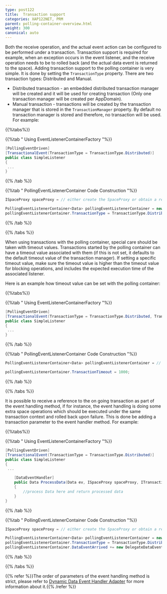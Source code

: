 ```yaml
---
type: post122
title:  Transaction support
categories: XAP122NET, PRM
parent: polling-container-overview.html
weight: 300
canonical: auto
---
```







Both the receive operation, and the actual event action can be configured to be performed under a transaction. Transaction support is required for example, when an exception occurs in the event listener, and the receive operation needs to be to rolled back (and the actual data event is returned to the space). Adding transaction support to the polling container is very simple. It is done by setting the `TransactionType` property. There are two transaction types: Distributed and Manual.

- Distributed transaction - an embedded distributed transaction manager will be created and it will be used for creating transaction (Only one transaction manager will be created per AppDomain).
- Manual transaction - transactions will be created by the transaction manager that is stored in the `TransactionManager` property. By default no transaction manager is stored and therefore, no transaction will be used. For example:

{{%tabs%}}

{{%tab "  Using EventListenerContainerFactory "%}}


```csharp
[PollingEventDriven]
[TransactionalEvent(TransactionType = TransactionType.Distributed)]
public class SimpleListener
{
 ...
}
```

{{% /tab %}}

{{%tab "  PollingEventListenerContainer Code Construction "%}}


```csharp
ISpaceProxy spaceProxy = // either create the SpaceProxy or obtain a reference to it

PollingEventListenerContainer<Data> pollingEventListenerContainer = new PollingEventListenerContainer<Data>(spaceProxy);
pollingEventListenerContainer.TransactionType = TransactionType.Distributed;
```

{{% /tab %}}

{{% /tabs %}}

When using transactions with the polling container, special care should be taken with timeout values. Transactions started by the polling container can have a timeout value associated with them (if this is not set, it defaults to the default timeout value of the transaction manager). If setting a specific timeout value, make sure the timeout value is higher than the timeout value for blocking operations, and includes the expected execution time of the associated listener.

Here is an example how timeout value can be set with the polling container:

{{%tabs%}}

{{%tab "  Using EventListenerContainerFactory "%}}


```csharp
[PollingEventDriven]
[TransactionalEvent(TransactionType = TransactionType.Distributed, TransactionTimeout = 1000)]
public class SimpleListener
{
 ...
}
```

{{% /tab %}}

{{%tab "  PollingEventListenerContainer Code Construction "%}}


```csharp
PollingEventListenerContainer<Data> pollingEventListenerContainer = // create or obtain a reference to a polling container

pollingEventListenerContainer.TransactionTimeout = 1000;
```

{{% /tab %}}

{{% /tabs %}}

It is possible to receive a reference to the on going transaction as part of the event handling method, if for instance, the event handling is doing some extra space operations which should be executed under the same transaction context and rolled back upon failure. This is done be adding a transaction parameter to the event handler method. For example:

{{%tabs%}}

{{%tab "  Using EventListenerContainerFactory "%}}


```csharp
[PollingEventDriven]
[TransactionalEvent(TransactionType = TransactionType.Distributed)]
public class SimpleListener
{
 ...

    [DataEventHandler]
    public Data ProcessData(Data ev, ISpaceProxy spaceProxy, ITransaction transaction)
    {
        //process Data here and return processed data
    }
}
```

{{% /tab %}}

{{%tab "  PollingEventListenerContainer Code Construction "%}}


```csharp
ISpaceProxy spaceProxy = // either create the SpaceProxy or obtain a reference to it

PollingEventListenerContainer<Data> pollingEventListenerContainer = new PollingEventListenerContainer<Data>(spaceProxy);
pollingEventListenerContainer.TransactionType = TransactionType.Distributed;
pollingEventListenerContainer.DataEventArrived += new DelegateDataEventArrivedAdapter<Data,Data>(ProcessData).WriteBackDataEventHandler;
```

{{% /tab %}}

{{% /tabs %}}

{{% refer %}}The order of parameters of the event handling method is strict, please refer to [Dynamic Data Event Handler Adapter](./event-listener-container.html#eventhandler-adapter) for more information about it.{{% /refer %}}


